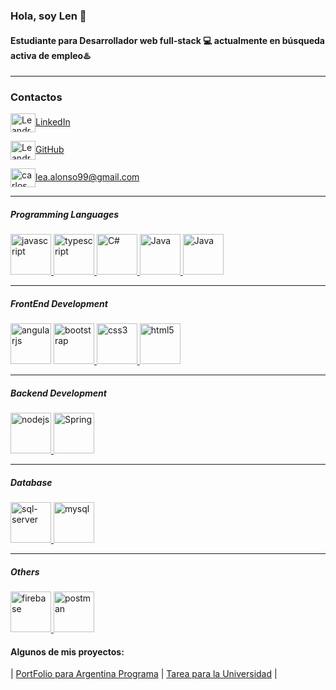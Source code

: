 ### <p aling="center"> Hola, soy Len 👋 </p>
#### Estudiante para Desarrollador web full-stack 💻 actualmente en **búsqueda activa** de empleo♨️
___

### Contactos

<a href="https://www.linkedin.com/in/lean-alonso/" target="blank"><img align="center" src="https://cdn.jsdelivr.net/npm/simple-icons@3.0.1/icons/linkedin.svg" alt="Leandro Alonso - LinkedIn" height="30" width="40" />LinkedIn</a>

<a href="https://github.com/Lenh22" target="blank"><img align="center" src="https://cdn.jsdelivr.net/npm/simple-icons@3.0.1/icons/github.svg" alt="Leandro Alonso - GitHub" height="30" width="40" />GitHub</a>


<a href="mailto:lea.alonso99@gmail.com" target="blank"><img align="center" src="https://cdn.jsdelivr.net/npm/simple-icons@3.0.1/icons/gmail.svg" alt="carlos salvador díaz" height="30" width="40" />lea.alonso99@gmail.com</a>
</p>

___

##### Programming Languages


<p align="left"> 
<a href="https://developer.mozilla.org/en-US/docs/Web/JavaScript" target="_blank"><img src="https://cdn.jsdelivr.net/npm/simple-icons@3.0.1/icons/javascript.svg" alt="javascript" width="65" height="65"/> 
<a href="https://www.typescriptlang.org/" target="_blank"><img src="https://cdn.jsdelivr.net/npm/simple-icons@3.0.1/icons/typescript.svg" alt="typescript" width="65" height="65"/> </a>
<a href="https://learn.microsoft.com/en-us/dotnet/csharp/" target="_blank"><img src="https://cdn.jsdelivr.net/npm/simple-icons@3.0.1/icons/csharp.svg" alt="C#" width="65" height="65"/> </a>
<a href="https://docs.oracle.com/en/java/" target="_blank"><img src="https://cdn.jsdelivr.net/npm/simple-icons@3.0.1/icons/java.svg" alt="Java" width="65" height="65"/> </a>
 <a href="https://www.php.net/docs.php" target="_blank"><img src="https://cdn.jsdelivr.net/npm/simple-icons@3.0.1/icons/php.svg" alt="Java" width="65" height="65"/> </a>
</p>

____


##### FrontEnd Development


<p align="left>
<a href="https://angular.io" target="_blank"> <img src="https://cdn.jsdelivr.net/npm/simple-icons@3.0.1/icons/angular.svg" alt="angularjs" width="65" height="65"/> </a>
<a href="https://getbootstrap.com" target="_blank"> <img src="https://cdn.jsdelivr.net/npm/simple-icons@3.0.1/icons/bootstrap.svg" alt="bootstrap" width="65" height="65"/> </a> 
<a href="https://www.w3schools.com/css/" target="_blank"> <img src="https://cdn.jsdelivr.net/npm/simple-icons@3.0.1/icons/css3.svg" alt="css3" width="65" height="65"/> </a> 
<a href="https://www.w3.org/html/" target="_blank"> <img src="https://cdn.jsdelivr.net/npm/simple-icons@3.0.1/icons/html5.svg" alt="html5" width="65" height="65"/> </a> 
</p>


____


##### Backend Development
<p align="left"> 
<a href="https://nodejs.org" target="_blank"> <img src="https://cdn.jsdelivr.net/npm/simple-icons@3.0.1/icons/node-dot-js.svg" alt="nodejs" width="65" height="65"/> </a>
<a href="https://docs.spring.io/spring-boot/docs/2.4.12/reference/html/documentation-overview.html#boot-documentation-about" target="_blank"> <img src="https://devicons.github.io/devicon/devicon.git/icons/express/spring.svg" alt="Spring" width="65" height="65"/> </a>
</p>


_____


##### Database
<p align="left"> 
<a href="https://learn.microsoft.com/en-us/sql/sql-server/?view" target="_blank"> <img src="https://cdn.jsdelivr.net/npm/simple-icons@3.0.1/icons/microsoftsqlserver.svg" alt="sql-server" width="65" height="65"/> </a>
<a href="https://www.mysql.com/" target="_blank"> <img src="https://cdn.jsdelivr.net/npm/simple-icons@3.0.1/icons/mysql.svg" alt="mysql" width="65" height="65"/> </a> 
</p>


_____


 ##### Others
 <p align="left"> 
 <a href="https://firebase.google.com/" target="_blank"> <img src="https://www.vectorlogo.zone/logos/firebase/firebase-icon.svg" alt="firebase" width="65" height="65"/> </a>
<a href="https://postman.com" target="_blank"> <img src="https://www.vectorlogo.zone/logos/getpostman/getpostman-icon.svg" alt="postman" width="65" height="65"/> </a>
</p>


#### Algunos de mis proyectos:

| <a href="https://ftend-porfolio.web.app/" target="_blank">PortFolio para Argentina Programa</a> | <a href="https://lenh22.github.io/TPGrupalVisualizacioneInterfaces/" target="_blank"> Tarea para la Universidad</a> | 






